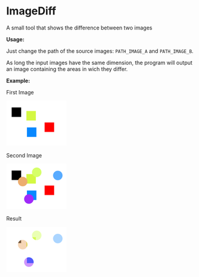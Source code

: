 # ImageDiff
A small tool that shows the difference between two images

**Usage:**

Just change the path of the source images: `PATH_IMAGE_A` and `PATH_IMAGE_B`.

As long the input images have the same dimension, the program will output an image containing the areas in wich they differ.

**Example:**

First Image

<img src="image_a.png" alt="Image A" width="160" height="120">

Second Image

<img src="image_b.png" alt="Image A" width="160" height="120">

Result

<img src="output_image.png" alt="Image A" width="160" height="120">

